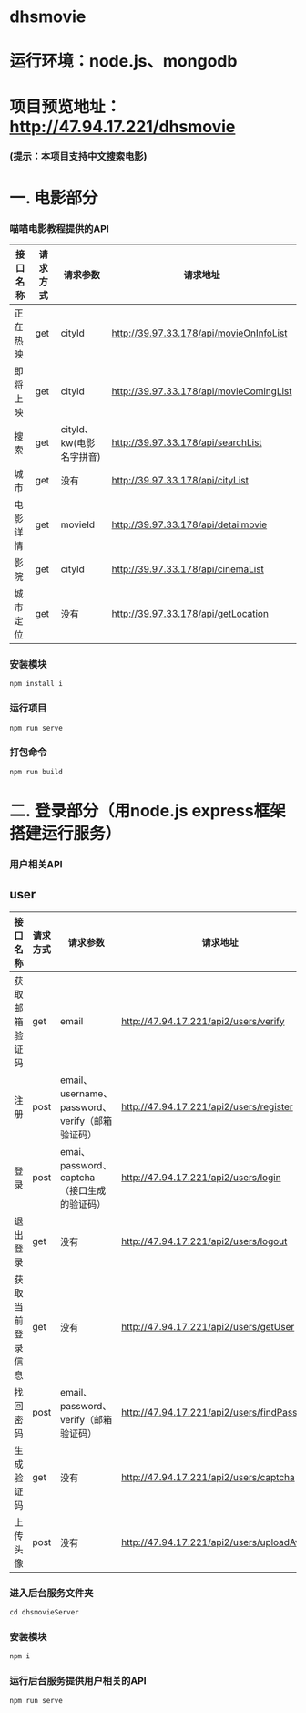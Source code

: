 
# dhsmovie
# 运行环境：node.js、mongodb
# 项目预览地址：http://47.94.17.221/dhsmovie
### (提示：本项目支持中文搜索电影)
# 一. 电影部分
### 喵喵电影教程提供的API
| 接口名称 | 请求方式 | 请求参数                 | 请求地址                                |
| -------- | -------- | ------------------------ | --------------------------------------- |
| 正在热映 | get      | cityId                   | http://39.97.33.178/api/movieOnInfoList |
| 即将上映 | get      | cityId                   | http://39.97.33.178/api/movieComingList |
| 搜索     | get      | cityId、kw(电影名字拼音) | http://39.97.33.178/api/searchList      |
| 城市     | get      | 没有                     | http://39.97.33.178/api/cityList        |
| 电影详情 | get      | movieId                  | http://39.97.33.178/api/detailmovie     |
| 影院     | get      | cityId                   | http://39.97.33.178/api/cinemaList      |
| 城市定位 | get      | 没有                     | http://39.97.33.178/api/getLocation     |

### 安装模块
```
npm install i
```
### 运行项目
```
npm run serve
```
### 打包命令
```
npm run build
```
# 二. 登录部分（用node.js express框架搭建运行服务）
### 用户相关API
## user

| 接口名称         | 请求方式 | 请求参数                                        | 请求地址                                    |
| ---------------- | -------- | ----------------------------------------------- | ------------------------------------------- |
| 获取邮箱验证码   | get      | email                                           | http://47.94.17.221/api2/users/verify       |
| 注册             | post     | email、username、password、verify（邮箱验证码） | http://47.94.17.221/api2/users/register     |
| 登录             | post     | emai、password、captcha（接口生成的验证码）     | http://47.94.17.221/api2/users/login        |
| 退出登录         | get      | 没有                                            | http://47.94.17.221/api2/users/logout       |
| 获取当前登录信息 | get      | 没有                                            | http://47.94.17.221/api2/users/getUser      |
| 找回密码         | post     | email、password、verify（邮箱验证码）           | http://47.94.17.221/api2/users/findPassword |
| 生成验证码       | get      | 没有                                            | http://47.94.17.221/api2/users/captcha      |
| 上传头像         | post     | 没有                                            | http://47.94.17.221/api2/users/uploadAvatar |

### 进入后台服务文件夹
```
cd dhsmovieServer 
```
### 安装模块
```
npm i
```
### 运行后台服务提供用户相关的API
```
npm run serve
```

